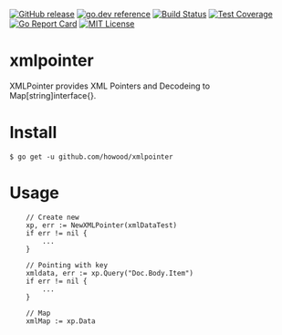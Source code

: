 [![GitHub release](http://img.shields.io/github/release/howood/xmlpointer.svg?style=flat-square)][release]
[![go.dev reference](https://img.shields.io/badge/go.dev-reference-007d9c?logo=go&logoColor=white&style=flat-square)](https://pkg.go.dev/github.com/howood/xmlpointer)
[![Build Status](https://github.com/howood/xmlpointer/actions/workflows/test.yml/badge.svg?branch=master)][actions]
[![Test Coverage](https://api.codeclimate.com/v1/badges/00e0b66cf675d519a2a8/test_coverage)](https://codeclimate.com/github/howood/xmlpointer/test_coverage)
[![Go Report Card](https://goreportcard.com/badge/github.com/howood/xmlpointer)](https://goreportcard.com/report/github.com/howood/xmlpointer)
[![MIT License](http://img.shields.io/badge/license-MIT-blue.svg?style=flat-square)][license]

[release]: https://github.com/howood/xmlpointer/releases
[actions]: https://github.com/howood/xmlpointer/actions
[license]: https://github.com/howood/xmlpointer/blob/master/LICENSE

# xmlpointer

XMLPointer provides XML Pointers and Decodeing to Map[string]interface{}.

# Install

```
$ go get -u github.com/howood/xmlpointer
```

# Usage

```
	// Create new
	xp, err := NewXMLPointer(xmlDataTest)
	if err != nil {
		...
	}

	// Pointing with key
	xmldata, err := xp.Query("Doc.Body.Item")
	if err != nil {
		...
	}

	// Map
	xmlMap := xp.Data


```